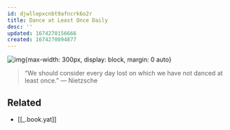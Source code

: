 ```yaml
---
id: djwllepxcnbt9afncrk6o2r
title: Dance at Least Once Daily
desc: ''
updated: 1674270156666
created: 1674270094877
---
```


![img](/assets/images/Screen_Shot_2023-01-20_at_7.01.50_PM.png){max-width: 300px, display: block, margin: 0 auto}

> “We should consider every day lost on which we have not danced at least once.” — Nietzsche


## Related
- [[_.book.yat]]